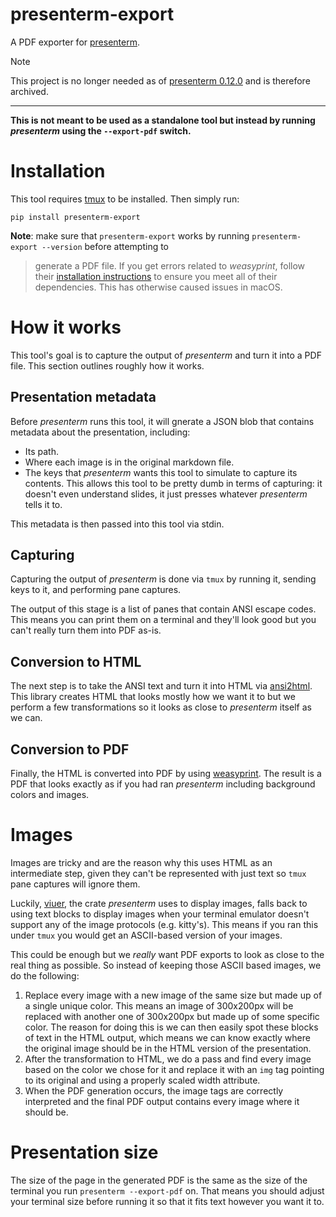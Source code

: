 # presenterm-export

A PDF exporter for [presenterm](https://github.com/mfontanini/presenterm).

> [!note]
>
> This project is no longer needed as of [presenterm 0.12.0](https://github.com/mfontanini/presenterm/releases/tag/v0.12.0) and is therefore archived.

---

**This is not meant to be used as a standalone tool but instead by running _presenterm_ using the `--export-pdf` 
switch.**

# Installation

This tool requires [tmux](https://github.com/tmux/tmux/) to be installed. Then simply run:

```shell
pip install presenterm-export
```

 **Note**: make sure that `presenterm-export` works by running `presenterm-export --version` before attempting to 
> generate a PDF file. If you get errors related to _weasyprint_, follow their [installation 
> instructions](https://doc.courtbouillon.org/weasyprint/stable/first_steps.html) to ensure you meet all of their 
> dependencies. This has otherwise caused issues in macOS.

# How it works

This tool's goal is to capture the output of _presenterm_ and turn it into a PDF file. This section outlines roughly how 
it works.

## Presentation metadata

Before _presenterm_ runs this tool, it will gnerate a JSON blob that contains metadata about the presentation, 
including:
* Its path.
* Where each image is in the original markdown file.
* The keys that _presenterm_ wants this tool to simulate to capture its contents. This allows this tool to be pretty 
  dumb in terms of capturing: it doesn't even understand slides, it just presses whatever _presenterm_ tells it to.

This metadata is then passed into this tool via stdin.

## Capturing

Capturing the output of _presenterm_ is done via `tmux` by running it, sending keys to it, and performing pane captures.

The output of this stage is a list of panes that contain ANSI escape codes. This means you can print them on a terminal 
and they'll look good but you can't really turn them into PDF as-is.

## Conversion to HTML

The next step is to take the ANSI text and turn it into HTML via [ansi2html](https://github.com/pycontribs/ansi2html). 
This library creates HTML that looks mostly how we want it to but we perform a few transformations so it looks as close 
to _presenterm_ itself as we can.

## Conversion to PDF

Finally, the HTML is converted into PDF by using [weasyprint](https://github.com/Kozea/WeasyPrint). The result is a PDF 
that looks exactly as if you had ran _presenterm_ including background colors and images.

# Images

Images are tricky and are the reason why this uses HTML as an intermediate step, given they can't be represented with 
just text so `tmux` pane captures will ignore them.

Luckily, [viuer](https://github.com/atanunq/viuer), the crate _presenterm_ uses to display images, falls back to using 
text blocks to display images when your terminal emulator doesn't support any of the image protocols (e.g. kitty's). 
This means if you ran this under `tmux` you would get an ASCII-based version of your images.

This could be enough but we _really_ want PDF exports to look as close to the real thing as possible. So instead of 
keeping those ASCII based images, we do the following:

1. Replace every image with a new image of the same size but made up of a single unique color. This means an image of 
   300x200px will be replaced with another one of 300x200px but made up of some specific color. The reason for doing 
   this is we can then easily spot these blocks of text in the HTML output, which means we can know exactly where the 
   original image should be in the HTML version of the presentation.
2. After the transformation to HTML, we do a pass and find every image based on the color we chose for it and replace it 
   with an `img` tag pointing to its original and using a properly scaled width attribute.
3. When the PDF generation occurs, the image tags are correctly interpreted and the final PDF output contains every 
   image where it should be.

# Presentation size

The size of the page in the generated PDF is the same as the size of the terminal you run `presenterm --export-pdf` on. 
That means you should adjust your terminal size before running it so that it fits text however you want it to.


